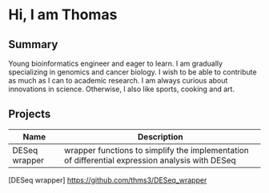 # Hi, I am Thomas 

## Summary
Young bioinformatics engineer and eager to learn. I am gradually specializing in genomics and cancer biology. I wish to be able to contribute as much as I can to academic research. I am always curious about innovations in science. Otherwise, I also like sports, cooking and art.

## Projects

| Name          | Description                                                                                     |
| ------------- | ----------------------------------------------------------------------------------------------- |
| DESeq wrapper | wrapper functions to simplify the implementation of differential expression analysis with DESeq |

[DESeq wrapper] https://github.com/thms3/DESeq_wrapper
